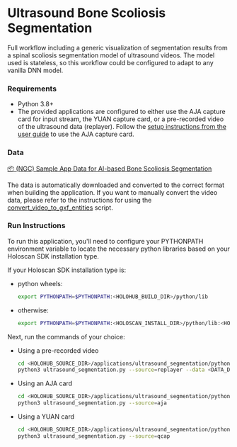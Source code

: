 # Ultrasound Bone Scoliosis Segmentation

Full workflow including a generic visualization of segmentation results from a spinal scoliosis segmentation model of ultrasound videos. The model used is stateless, so this workflow could be configured to adapt to any vanilla DNN model. 

### Requirements

- Python 3.8+
- The provided applications are configured to either use the AJA capture card for input stream, the YUAN capture card, or a pre-recorded video of the ultrasound data (replayer). Follow the [setup instructions from the user guide](https://docs.nvidia.com/clara-holoscan/sdk-user-guide/aja_setup.html) to use the AJA capture card.

### Data

[📦️ (NGC) Sample App Data for AI-based Bone Scoliosis Segmentation](https://catalog.ngc.nvidia.com/orgs/nvidia/teams/clara-holoscan/resources/holoscan_ultrasound_sample_data)

The data is automatically downloaded and converted to the correct format when building the application.
If you want to manually convert the video data, please refer to the instructions for using the [convert_video_to_gxf_entities](https://github.com/nvidia-holoscan/holoscan-sdk/tree/main/scripts#convert_video_to_gxf_entitiespy) script.

### Run Instructions


To run this application, you'll need to configure your PYTHONPATH environment variable to locate the
necessary python libraries based on your Holoscan SDK installation type.

If your Holoscan SDK installation type is:

* python wheels:

  ```bash
  export PYTHONPATH=$PYTHONPATH:<HOLOHUB_BUILD_DIR>/python/lib
  ```

* otherwise:

  ```bash
  export PYTHONPATH=$PYTHONPATH:<HOLOSCAN_INSTALL_DIR>/python/lib:<HOLOHUB_BUILD_DIR>/python/lib
  ```

Next, run the commands of your choice:

* Using a pre-recorded video
    ```bash
    cd <HOLOHUB_SOURCE_DIR>/applications/ultrasound_segmentation/python
    python3 ultrasound_segmentation.py --source=replayer --data <DATA_DIR>/ultrasound_segmentation
    ```

* Using an AJA card
    ```bash
    cd <HOLOHUB_SOURCE_DIR>/applications/ultrasound_segmentation/python
    python3 ultrasound_segmentation.py --source=aja
    ```

* Using a YUAN card
    ```bash
    cd <HOLOHUB_SOURCE_DIR>/applications/ultrasound_segmentation/python
    python3 ultrasound_segmentation.py --source=qcap
    ```
